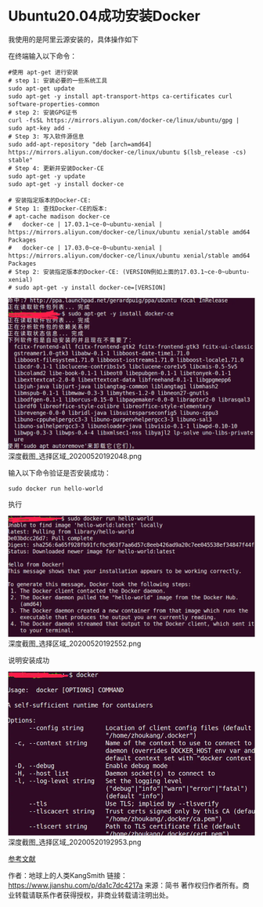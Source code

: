# Ubuntu20.04成功安装Docker #

我使用的是阿里云源安装的，具体操作如下

在终端输入以下命令：

```
#使用 apt-get 进行安装
# step 1: 安装必要的一些系统工具
sudo apt-get update
sudo apt-get -y install apt-transport-https ca-certificates curl software-properties-common
# step 2: 安装GPG证书
curl -fsSL https://mirrors.aliyun.com/docker-ce/linux/ubuntu/gpg | sudo apt-key add -
# Step 3: 写入软件源信息
sudo add-apt-repository "deb [arch=amd64] https://mirrors.aliyun.com/docker-ce/linux/ubuntu $(lsb_release -cs) stable"
# Step 4: 更新并安装Docker-CE
sudo apt-get -y update
sudo apt-get -y install docker-ce
 
# 安装指定版本的Docker-CE:
# Step 1: 查找Docker-CE的版本:
# apt-cache madison docker-ce
#   docker-ce | 17.03.1~ce-0~ubuntu-xenial | https://mirrors.aliyun.com/docker-ce/linux/ubuntu xenial/stable amd64 Packages
#   docker-ce | 17.03.0~ce-0~ubuntu-xenial | https://mirrors.aliyun.com/docker-ce/linux/ubuntu xenial/stable amd64 Packages
# Step 2: 安装指定版本的Docker-CE: (VERSION例如上面的17.03.1~ce-0~ubuntu-xenial)
# sudo apt-get -y install docker-ce=[VERSION]
```

![](./ubuntu/15863171-2ae997f10e7ac4f6.webp)
深度截图_选择区域_20200520192048.png

输入以下命令验证是否安装成功：

	sudo docker run hello-world

执行

![](./ubuntu/15863171-3c548c366e94a09c.webp)
深度截图_选择区域_20200520192552.png

说明安装成功

![](./ubuntu/15863171-2aeb1e1c69cad918.webp)
深度截图_选择区域_20200520192953.png

[参考文献](https://links.jianshu.com/go?to=https%3A%2F%2Fdeveloper.aliyun.com%2Fmirror%2Fdocker-ce)

作者：地球上的人类KangSmith
链接：https://www.jianshu.com/p/da1c7dc4217a
来源：简书
著作权归作者所有。商业转载请联系作者获得授权，非商业转载请注明出处。